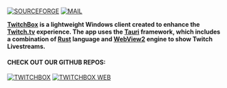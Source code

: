 [![]()](https://github.com/sandunwira/TwitchBox)

[![SOURCEFORGE](https://img.shields.io/badge/SOURCEFORGE-%236441A5.svg?style=for-the-badge&logo=sourceforge&logoColor=white)](https://sourceforge.net/p/twitchbox)
[![MAIL](https://img.shields.io/badge/MAIL-%236441A5.svg?style=for-the-badge&logo=maildotru&logoColor=white)](mailto:teamtwitchbox@gmail.com)


**[TwitchBox](https://twitchbox.repl.co) is a lightweight Windows client created to enhance the [Twitch.tv](https://twitch.tv) experience. The app uses the [Tauri](https://tauri.app) framework, which includes a combination of [Rust](https://rust-lang.org) language and [WebView2](https://learn.microsoft.com/en-us/microsoft-edge/webview2) engine to show Twitch Livestreams.**

#### CHECK OUT OUR GITHUB REPOS:

[![TWITCHBOX](https://img.shields.io/badge/APP-%236441A5.svg?style=for-the-badge&logo=github&logoColor=white)](https://github.com/sandunwira/TwitchBox)
[![TWITCHBOX WEB](https://img.shields.io/badge/WEBSITE-%236441A5.svg?style=for-the-badge&logo=github&logoColor=white)](https://github.com/sandunwira/TwitchBox-Web)

